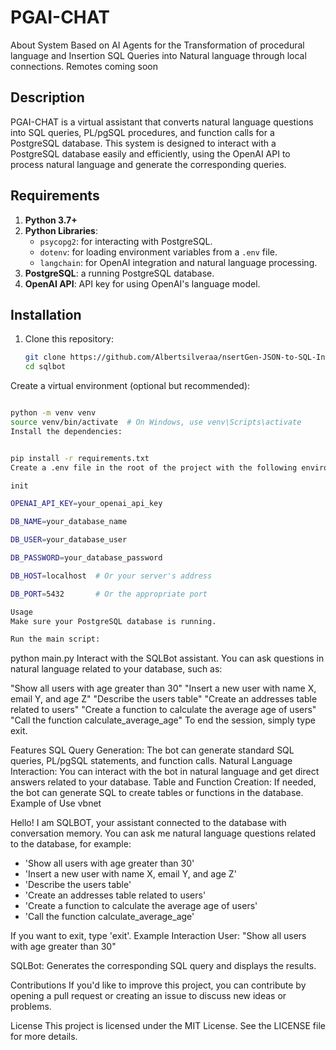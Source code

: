 # PGAI-CHAT
About System Based on AI Agents for the Transformation of procedural language and Insertion SQL Queries into Natural language through local connections. Remotes coming soon


## Description

PGAI-CHAT is a virtual assistant that converts natural language questions into SQL queries, PL/pgSQL procedures, and function calls for a PostgreSQL database. This system is designed to interact with a PostgreSQL database easily and efficiently, using the OpenAI API to process natural language and generate the corresponding queries.

## Requirements

1. **Python 3.7+**
2. **Python Libraries**:
   - `psycopg2`: for interacting with PostgreSQL.
   - `dotenv`: for loading environment variables from a `.env` file.
   - `langchain`: for OpenAI integration and natural language processing.
3. **PostgreSQL**: a running PostgreSQL database.
4. **OpenAI API**: API key for using OpenAI's language model.

## Installation

1. Clone this repository:

   ```bash
   git clone https://github.com/Albertsilveraa/nsertGen-JSON-to-SQL-Insert-Generato.git
   cd sqlbot
Create a virtual environment (optional but recommended):

 ```bash

python -m venv venv
source venv/bin/activate  # On Windows, use venv\Scripts\activate
Install the dependencies:
 ```


 ```bash

pip install -r requirements.txt
Create a .env file in the root of the project with the following environment variables:

init

OPENAI_API_KEY=your_openai_api_key

DB_NAME=your_database_name

DB_USER=your_database_user

DB_PASSWORD=your_database_password

DB_HOST=localhost  # Or your server's address

DB_PORT=5432       # Or the appropriate port

Usage
Make sure your PostgreSQL database is running.

Run the main script:

```

python main.py
Interact with the SQLBot assistant. You can ask questions in natural language related to your database, such as:

"Show all users with age greater than 30"
"Insert a new user with name X, email Y, and age Z"
"Describe the users table"
"Create an addresses table related to users"
"Create a function to calculate the average age of users"
"Call the function calculate_average_age"
To end the session, simply type exit.

Features
SQL Query Generation: The bot can generate standard SQL queries, PL/pgSQL statements, and function calls.
Natural Language Interaction: You can interact with the bot in natural language and get direct answers related to your database.
Table and Function Creation: If needed, the bot can generate SQL to create tables or functions in the database.
Example of Use
vbnet

Hello! I am SQLBOT, your assistant connected to the database with conversation memory.
You can ask me natural language questions related to the database, for example:
  - 'Show all users with age greater than 30'
  - 'Insert a new user with name X, email Y, and age Z'
  - 'Describe the users table'
  - 'Create an addresses table related to users'
  - 'Create a function to calculate the average age of users'
  - 'Call the function calculate_average_age'

If you want to exit, type 'exit'.
Example Interaction
User: "Show all users with age greater than 30"

SQLBot: Generates the corresponding SQL query and displays the results.

Contributions
If you'd like to improve this project, you can contribute by opening a pull request or creating an issue to discuss new ideas or problems.

License
This project is licensed under the MIT License. See the LICENSE file for more details.
